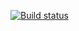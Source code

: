 [![Build status](https://ci.appveyor.com/api/projects/status/isvy2a0285otwand?svg=true)](https://ci.appveyor.com/project/kokanoka/cardorder)
